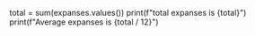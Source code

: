 
total = sum(expanses.values())
print(f"total expanses is {total}")
print(f"Average expanses is {total / 12}")
